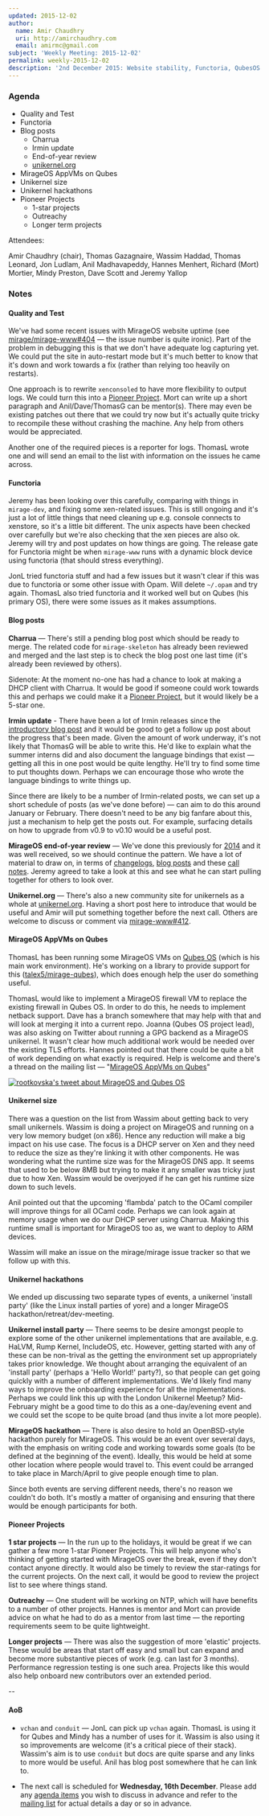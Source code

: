 ```yaml
---
updated: 2015-12-02
author:
  name: Amir Chaudhry
  uri: http://amirchaudhry.com
  email: amirmc@gmail.com
subject: 'Weekly Meeting: 2015-12-02'
permalink: weekly-2015-12-02
description: '2nd December 2015: Website stability, Functoria, QubesOS and Hackathons'
---
```


### Agenda ###

- Quality and Test
- Functoria
- Blog posts
  - Charrua
  - Irmin update
  - End-of-year review
  - [unikernel.org][]
- MirageOS AppVMs on Qubes
- Unikernel size
- Unikernel hackathons
- Pioneer Projects
  - 1-star projects
  - Outreachy
  - Longer term projects

Attendees:

Amir Chaudhry (chair), Thomas Gazagnaire, Wassim Haddad, Thomas Leonard,
Jon Ludlam, Anil Madhavapeddy, Hannes Menhert, Richard (Mort) Mortier,
Mindy Preston, Dave Scott and Jeremy Yallop

### Notes ###

#### Quality and Test ####

We've had some recent issues with MirageOS website uptime (see
[mirage/mirage-www#404][] — the issue number is quite ironic).  Part of the
problem in debugging this is that we don't have adequate log capturing yet. We
could put the site in auto-restart mode but it's much better to know that it's
down and work towards a fix (rather than relying too heavily on restarts).

One approach is to rewrite `xenconsoled` to have more flexibility to output
logs.  We could turn this into a [Pioneer Project][]. Mort can write up a
short paragraph and Anil/Dave/ThomasG can be mentor(s). There may even be
existing patches out there that we could try now but it's actually quite
tricky to recompile these without crashing the machine. Any help from others
would be appreciated. 

Another one of the required pieces is a reporter for logs.  ThomasL wrote one
and will send an email to the list with information on the issues he came
across. 

[mirage/mirage-www#404]: https://github.com/mirage/mirage-www/issues/404
[Pioneer Project]: https://github.com/mirage/mirage-www/wiki/Pioneer-Projects

#### Functoria ####

Jeremy has been looking over this carefully, comparing with things in
`mirage-dev`, and fixing some xen-related issues.  This is still ongoing and
it's just a lot of little things that need cleaning up e.g. console connects
to xenstore, so it's a little bit different. The unix aspects have been
checked over carefully but we're also checking that the xen pieces are also ok.
Jeremy will try and post updates on how things are going.  The release gate
for Functoria might be when `mirage-www` runs with a dynamic block device
using functoria (that should stress everything).

JonL tried functoria stuff and had a few issues but it wasn't clear if this
was due to functoria or some other issue with Opam.  Will delete `~/.opam` and
try again. ThomasL also tried functoria and it worked well but on Qubes (his
primary OS), there were some issues as it makes assumptions.


#### Blog posts ####

**Charrua** — There's still a pending blog post which should be ready to merge.
The related code for `mirage-skeleton` has already been reviewed and merged
and the last step is to check the blog post one last time (it's already been
reviewed by others).  

Sidenote: At the moment no-one has had a chance to look at making a DHCP
client with Charrua. It would be good if someone could work towards this and
perhaps we could make it a [Pioneer Project][], but it would likely be a
5-star one.

**Irmin update** - There have been a lot of Irmin releases since the
[introductory blog post][irmin-post] and it would be good to get a follow up
post about the progress that's been made.  Given the amount of work underway,
it's not likely that ThomasG will be able to write this.  He'd like to explain
what the summer interns did and also document the language bindings that
exist — getting all this in one post would be quite lengthy.  He'll try to
find some time to put thoughts down.  Perhaps we can encourage those who wrote
the language bindings to write things up.

Since there are likely to be a number of Irmin-related posts, we can set up a
short schedule of posts (as we've done before) — can aim to do this around
January or February.  There doesn't need to be any big fanfare about this,
just a mechanism to help get the posts out.  For example, surfacing details on
how to upgrade from v0.9 to v0.10 would be a useful post.

[irmin-post]: https://mirage.io/blog/introducing-irmin

**MirageOS end-of-year review** — We've done this previously for [2014][] and
it was well received, so we should continue the pattern. We have a lot of
material to draw on, in terms of [changelogs][], [blog posts][mir-blog] and
these [call notes][]. Jeremy agreed to take a look at this and see what he can
start pulling together for others to look over.

[2014]: https://mirage.io/blog/2014-in-review
[changelogs]: https://mirage.io/releases/
[mir-blog]: https://mirage.io/blog/
[call notes]: https://mirage.io/docs/#Weekly-calls-and-release-notes

**Unikernel.org** — There's also a new community site for unikernels as a
whole at [unikernel.org][]. Having a short post here to introduce that would
be useful and Amir will put something together before the next call. Others
are welcome to discuss or comment via [mirage-www#412][]. 

[unikernel.org]: http://unikernel.org
[mirage-www#412]: https://github.com/mirage/mirage-www/issues/412

#### MirageOS AppVMs on Qubes ####

ThomasL has been running some MirageOS VMs on [Qubes OS][] (which is his main
work environment). He's working on a library to provide support for this
([talex5/mirage-qubes][]), which does enough help the user do something useful.

ThomasL would like to implement a MirageOS firewall VM to replace the existing
firewall in Qubes OS.  In order to do this, he needs to implement netback
support. Dave has a branch somewhere that may help with that and will look at
merging it into a current repo.  Joanna (Qubes OS project lead), was also
asking on Twitter about running a GPG backend as a MirageOS unikernel. It
wasn't clear how much additional work would be needed over the existing TLS
efforts.  Hannes pointed out that there could be quite a bit of work depending
on what exactly is required. Help is welcome and there's a thread on the
mailing list — "[MirageOS AppVMs on Qubes][qubes-email]"

[![rootkovska's tweet about MirageOS and Qubes OS](/graphics/qubes-tweet.png)](https://twitter.com/rootkovska/status/672079159687053313)

[Qubes OS]: https://www.qubes-os.org
[talex5/mirage-qubes]: https://github.com/talex5/mirage-qubes
[qubes-email]: http://lists.xenproject.org/archives/html/mirageos-devel/2015-11/msg00116.html

#### Unikernel size ####

There was a question on the list from Wassim about getting back to very small
unikernels.  Wassim is doing a project on MirageOS and running on a very low
memory budget (on x86). Hence any reduction will make a big impact on his use
case. The focus is a DHCP server on Xen and they need to reduce the size as
they're linking it with other components. He was wondering what the runtime
size was for the MirageOS DNS app. It seems that used to be below 8MB but
trying to make it any smaller was tricky just due to how Xen.  Wassim would be
overjoyed if he can get his runtime size down to such levels.  

Anil pointed out that the upcoming 'flambda' patch to the OCaml compiler will
improve things for all OCaml code. Perhaps we can look again at memory usage
when we do our DHCP server using Charrua. Making this runtime small is
important for MirageOS too as, we want to deploy to ARM devices. 

Wassim will make an issue on the mirage/mirage issue tracker so that we follow
up with this.

#### Unikernel hackathons ####

We ended up discussing two separate types of events, a unikernel 'install
party' (like the Linux install parties of yore) and a longer MirageOS
hackathon/retreat/dev-meeting.

**Unikernel install party** — There seems to be desire amongst people to
explore some of the other unikernel implementations that are available, e.g.
HaLVM, Rump Kernel, IncludeOS, etc.  However, getting started with any of
these can be non-trival as the getting the environment set up appropriately
takes prior knowledge.  We thought about arranging the equivalent of an
'install party' (perhaps a 'Hello World!' party?), so that people can get
going quickly with a number of different implementations.  We'd likely find
many ways to improve the onboarding experience for all the implementations.
Perhaps we could link this up with the London Unikernel Meetup?  Mid-February
might be a good time to do this as a one-day/evening event and we could set
the scope to be quite broad (and thus invite a lot more people).

**MirageOS hackathon** — There is also desire to hold an OpenBSD-style
hackathon purely for MirageOS.  This would be an event over several days, with
the emphasis on writing code and working towards some goals (to be defined at
the beginning of the event).  Ideally, this would be held at some other
location where people would travel to.  This event could be arranged to take
place in March/April to give people enough time to plan.

Since both events are serving different needs, there's no reason we couldn't
do both. It's mostly a matter of organising and ensuring that there would be
enough participants for both.


#### Pioneer Projects ####

**1 star projects** — In the run up to the holidays, it would be great if we
can gather a few more 1-star Pioneer Projects.  This will help anyone who's
thinking of getting started with MirageOS over the break, even if they don't
contact anyone directly.  It would also be timely to review the star-ratings
for the current projects. On the next call, it would be good to review the
project list to see where things stand.

**Outreachy** — One student will be working on NTP, which will have benefits
to a number of other projects.  Hannes is mentor and Mort can provide advice
on what he had to do as a mentor from last time — the reporting requirements
seem to be quite lightweight.

**Longer projects** — There was also the suggestion of more 'elastic' projects.
These would be areas that start off easy and small but can expand and become
more substantive pieces of work (e.g. can last for 3 months). Performance
regression testing is one such area.  Projects like this would also help
onboard new contributors over an extended period.

--

#### AoB ####

- `vchan` and `conduit` — JonL can pick up `vchan` again. ThomasL is using it
for Qubes and Mindy has a number of uses for it. Wassim is also using it so
improvements are welcome (it's a critical piece of their stack). Wassim's aim
is to use `conduit` but docs are quite sparse and any links to more would be
useful. Anil has blog post somewhere that he can link to.

- The next call is scheduled for **Wednesday, 16th December**. Please add any
[agenda items][call-agenda] you wish to discuss in advance and refer to the
[mailing list][mir-mail] for actual details a day or so in advance.

[call-agenda]: https://github.com/mirage/mirage-www/wiki/Call-Agenda
[mir-mail]: http://lists.xenproject.org/cgi-bin/mailman/listinfo/mirageos-devel

